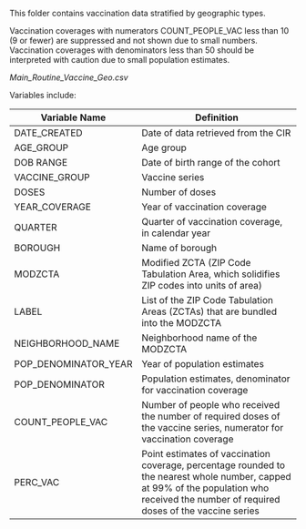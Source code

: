 This folder contains vaccination data stratified by geographic types. 

Vaccination coverages with numerators COUNT_PEOPLE_VAC less than 10 (9 or fewer) are suppressed and not shown due to small numbers. Vaccination coverages with denominators less than 50 should be interpreted with caution due to small population estimates. 

*Main_Routine_Vaccine_Geo.csv*

Variables include: 

|Variable Name |Definition|
|---|---|
DATE_CREATED | Date of data retrieved from the CIR 
AGE_GROUP | Age group 
DOB RANGE | Date of birth range of the cohort 
VACCINE_GROUP | Vaccine series 
DOSES | Number of doses 
YEAR_COVERAGE | Year of vaccination coverage  
QUARTER | Quarter of vaccination coverage, in calendar year
BOROUGH | Name of borough 
MODZCTA | Modified ZCTA (ZIP Code Tabulation Area, which solidifies ZIP codes into units of area) 
LABEL | List of the ZIP Code Tabulation Areas (ZCTAs) that are bundled into the MODZCTA 
NEIGHBORHOOD_NAME | Neighborhood name of the MODZCTA 
POP_DENOMINATOR_YEAR | Year of population estimates 
POP_DENOMINATOR |Population estimates, denominator for vaccination coverage 
COUNT_PEOPLE_VAC |Number of people who received the number of required doses of the vaccine series, numerator for vaccination coverage 
PERC_VAC |Point estimates of vaccination coverage, percentage rounded to the nearest whole number, capped at 99% of the population who received the number of required doses of the vaccine series
